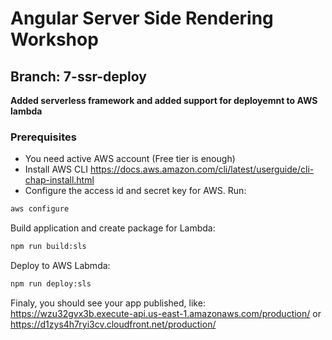 # Angular Server Side Rendering Workshop

## Branch: 7-ssr-deploy

**Added serverless framework and added support for deployemnt to AWS lambda**

### Prerequisites
- You need active AWS account (Free tier is enough)
- Install AWS CLI
https://docs.aws.amazon.com/cli/latest/userguide/cli-chap-install.html
- Configure the access id and secret key for AWS. Run:
```bash
aws configure 
```

Build application and create package for Lambda:
```bash
npm run build:sls
```

Deploy to AWS Labmda:
```bash
npm run deploy:sls
```

Finaly, you should see your app published, like:
https://wzu32gvx3b.execute-api.us-east-1.amazonaws.com/production/
or
https://d1zys4h7ryi3cv.cloudfront.net/production/ 

